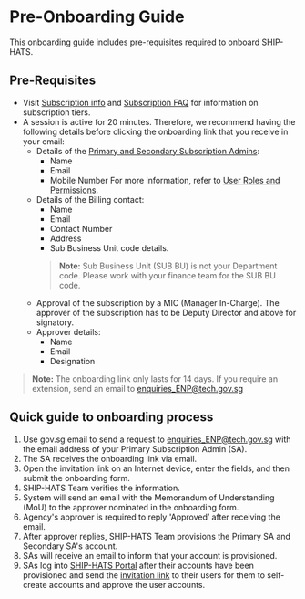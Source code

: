 # Pre-Onboarding Guide

This onboarding guide includes pre-requisites required to onboard SHIP-HATS. 

## Pre-Requisites 

- Visit [Subscription info](https://www.developer.tech.gov.sg/singapore-government-tech-stack/toolchain/subscription) and [Subscription FAQ](https://docs.developer.tech.gov.sg/docs/ship-hats-documentation/#/subscription) for information on subscription tiers.  
- A session is active for 20 minutes. Therefore, we recommend having the following details before clicking the onboarding link that you receive in your email: 
    - Details of the [Primary and Secondary Subscription Admins](https://docs.developer.tech.gov.sg/docs/ship-hats-documentation/#/user-roles-permissions?id=sa-permissions):
        - Name
        - Email
        - Mobile Number 
        For more information, refer to [User Roles and Permissions](user-roles-permissions).  
    - Details of the Billing contact: 
        - Name
        - Email 
        - Contact Number
        - Address 
        - Sub Business Unit code details. 
        >**Note:** Sub Business Unit (SUB BU) is not your Department code. Please work with your finance team for the SUB BU code.
    - Approval of the subscription by a MIC (Manager In-Charge). The approver of the subscription has to be Deputy Director and above for signatory.  
    - Approver details:
        - Name
        - Email 
        - Designation

>**Note:** The onboarding link only lasts for 14 days. If you require an extension, send an email to [enquiries_ENP@tech.gov.sg](mailto:enquiries_ENP@tech.gov.sg) 

## Quick guide to onboarding process 
1. Use gov.sg email to send a request to [enquiries_ENP@tech.gov.sg](mailto:enquiries_ENP@tech.gov.sg) with the email address of your Primary Subscription Admin (SA).  
1. The SA receives the onboarding link via email.
1. Open the invitation link on an Internet device, enter the fields, and then submit the onboarding form. 
1. SHIP-HATS Team verifies the information. 
1. System will send an email with the Memorandum of Understanding (MoU) to the approver nominated in the onboarding form. 
1. Agency's approver is required to reply 'Approved’ after receiving the email. 
1. After approver replies, SHIP-HATS Team provisions the Primary SA and Secondary SA's account. 
1. SAs will receive an email to inform that your account is provisioned. 
1. SAs log into [SHIP-HATS Portal](http://ship.gov.sg) after their accounts have been provisioned and send the [invitation link](https://docs.developer.tech.gov.sg/docs/ship-hats-documentation/#/portal-guide/manage-users?id=invite-users) to their users for them to self-create accounts and approve the user accounts.

